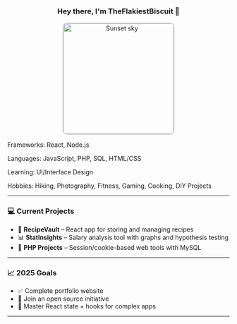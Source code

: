 <h3 align="center">Hey there, I'm TheFlakiestBiscuit 👋</h3>

<p align="center">
  <img src="https://raw.githubusercontent.com/your-username/your-repo/main/Sky5.jpg" 
       alt="Sunset sky" 
       width="250" 
       style="border: 2px solid #ccc; border-radius: 10px;" />
</p>

Frameworks: React, Node.js

Languages: JavaScript, PHP, SQL, HTML/CSS

Learning: UI/Interface Design

Hobbies: Hiking, Photography, Fitness, Gaming, Cooking, DIY Projects

---

### 💻 Current Projects
- 🔪 **RecipeVault** – React app for storing and managing recipes
- 📊 **StatInsights** – Salary analysis tool with graphs and hypothesis testing
- 🧠 **PHP Projects** – Session/cookie-based web tools with MySQL

---

### 📈 2025 Goals
- ✅ Complete portfolio website  
- 🤝 Join an open source initiative  
- 🧪 Master React state + hooks for complex apps  

---

<!---
TheFlakiestBiscuit/TheFlakiestBiscuit is a ✨ special ✨ repository because its `README.md` (this file) appears on your GitHub profile.
You can click the Preview link to take a look at your changes.
--->
